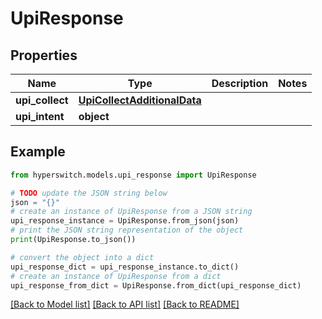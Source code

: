 # UpiResponse


## Properties

Name | Type | Description | Notes
------------ | ------------- | ------------- | -------------
**upi_collect** | [**UpiCollectAdditionalData**](UpiCollectAdditionalData.md) |  | 
**upi_intent** | **object** |  | 

## Example

```python
from hyperswitch.models.upi_response import UpiResponse

# TODO update the JSON string below
json = "{}"
# create an instance of UpiResponse from a JSON string
upi_response_instance = UpiResponse.from_json(json)
# print the JSON string representation of the object
print(UpiResponse.to_json())

# convert the object into a dict
upi_response_dict = upi_response_instance.to_dict()
# create an instance of UpiResponse from a dict
upi_response_from_dict = UpiResponse.from_dict(upi_response_dict)
```
[[Back to Model list]](../README.md#documentation-for-models) [[Back to API list]](../README.md#documentation-for-api-endpoints) [[Back to README]](../README.md)



